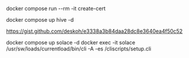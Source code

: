 docker compose run --rm -it create-cert

docker compose up hive -d

https://gist.github.com/deskoh/e3338a3b84daa28dc8e3640ea4f50c52

docker compose up solace -d
docker exec -it solace /usr/sw/loads/currentload/bin/cli -A -es /cliscripts/setup.cli

